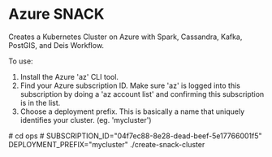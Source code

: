 # Azure SNACK

Creates a Kubernetes Cluster on Azure with Spark, Cassandra, Kafka, PostGIS, and Deis Workflow.

To use:

1. Install the Azure 'az' CLI tool.
2. Find your Azure subscription ID.  Make sure 'az' is logged into this subscription by doing a 'az account list' and confirming this subscription is in the list.
3. Choose a deployment prefix.  This is basically a name that uniquely identifies your cluster.  (eg. 'mycluster')

\# cd ops
\# SUBSCRIPTION_ID="04f7ec88-8e28-dead-beef-5e17766001f5" DEPLOYMENT_PREFIX="mycluster" ./create-snack-cluster
